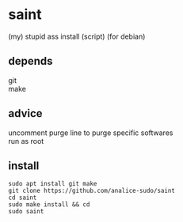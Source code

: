 # saint
(my) stupid ass install (script) (for debian)
## depends
git  
make  
## advice
uncomment purge line to purge specific softwares  
run as root
## install
```
sudo apt install git make
git clone https://github.com/analice-sudo/saint
cd saint
sudo make install && cd
sudo saint
```
